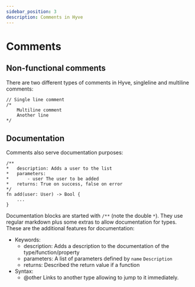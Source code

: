 ```yaml
---
sidebar_position: 3
description: Comments in Hyve
---
```


# Comments

## Non-functional comments

There are two different types of comments in Hyve, singleline and multiline comments:

```hyve
// Single line comment
/*
    Multiline comment
    Another line
*/
```

## Documentation

Comments also serve documentation purposes:

```hyve
/**
*   description: Adds a user to the list
*   parameters:
*       - user The user to be added
*   returns: True on success, false on error
*/
fn add(user: User) -> Bool {
    ...
}
```

Documentation blocks are started with `/**` (note the double `*`). They use regular markdown plus some extras to allow documentation for types.
These are the additional features for documentation:

- Keywords:
  - description: Adds a description to the documentation of the type/function/property
  - parameters: A list of parameters defined by `name` `Description`
  - returns: Described the return value if a function
- Syntax:
  - @other Links to another type allowing to jump to it immediately.
